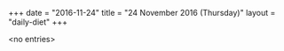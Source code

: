 +++
date = "2016-11-24"
title = "24 November 2016 (Thursday)"
layout = "daily-diet"
+++

<p>&lt;no entries&gt;</p>